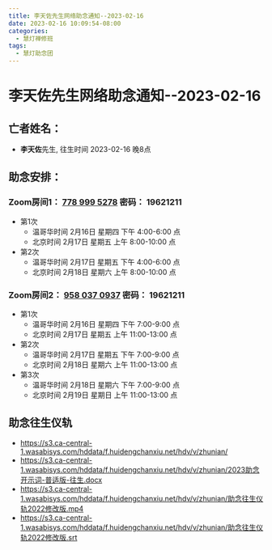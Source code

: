 ```yaml
---
title: 李天佐先生网络助念通知--2023-02-16
date: 2023-02-16 10:09:54-08:00
categories:
  - 慧灯禅修班
tags:
  - 慧灯助念团
---
```

# 李天佐先生网络助念通知--2023-02-16

## 亡者姓名：

- **李天佐**先生, 往生时间 2023-02-16 晚8点

## 助念安排：  


### Zoom房间1： [778 999 5278](https://us02web.zoom.us/j/7789995278?pwd=VjZmbWJFY2k2K0E5RVB2cTNIQmhqUT09>) 密码： 19621211

- 第1次
  - 温哥华时间 2月16日 星期四 下午 4:00-6:00 点  
  - 北京时间 2月17日 星期五 上午 8:00-10:00 点
- 第2次
  - 温哥华时间 2月17日 星期五 下午 4:00-6:00 点  
  - 北京时间 2月18日 星期六 上午 8:00-10:00 点

### Zoom房间2： [958 037 0937](https://us06web.zoom.us/j/9580370937?pwd=dE1Hdm1JclVkTEdzS0tMVUxxbkhSdz09>) 密码： 19621211

- 第1次
  - 温哥华时间 2月16日 星期四 下午 7:00-9:00 点  
  - 北京时间 2月17日 星期五 上午 11:00-13:00 点
- 第2次
  -  温哥华时间 2月17日 星期五 下午 7:00-9:00 点  
  -  北京时间 2月18日 星期六 上午 11:00-13:00 点
- 第3次
  -  温哥华时间 2月18日 星期六 下午 7:00-9:00 点  
  -  北京时间 2月19日 星期日 上午 11:00-13:00 点

## 助念往生仪轨

- <https://s3.ca-central-1.wasabisys.com/hddata/f.huidengchanxiu.net/hdv/v/zhunian/>
- <https://s3.ca-central-1.wasabisys.com/hddata/f.huidengchanxiu.net/hdv/v/zhunian/2023助念开示词-普适版-往生.docx>
- <https://s3.ca-central-1.wasabisys.com/hddata/f.huidengchanxiu.net/hdv/v/zhunian/助念往生仪轨2022修改版.mp4>
- <https://s3.ca-central-1.wasabisys.com/hddata/f.huidengchanxiu.net/hdv/v/zhunian/助念往生仪轨2022修改版.srt>